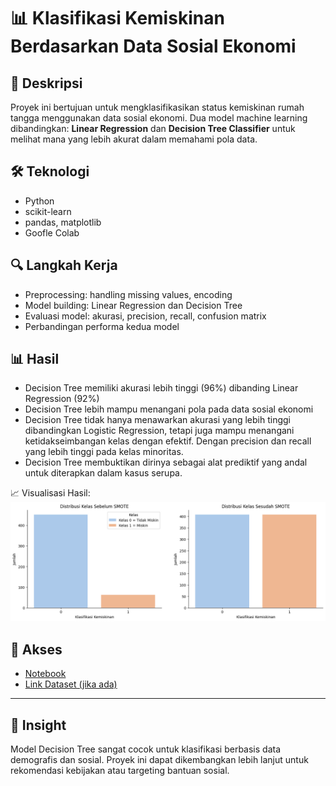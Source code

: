 # 📊 Klasifikasi Kemiskinan Berdasarkan Data Sosial Ekonomi

## 📌 Deskripsi
Proyek ini bertujuan untuk mengklasifikasikan status kemiskinan rumah tangga menggunakan data sosial ekonomi. Dua model machine learning dibandingkan: **Linear Regression** dan **Decision Tree Classifier** untuk melihat mana yang lebih akurat dalam memahami pola data.


## 🛠️ Teknologi
- Python
- scikit-learn
- pandas, matplotlib
- Goofle Colab


## 🔍 Langkah Kerja
- Preprocessing: handling missing values, encoding
- Model building: Linear Regression dan Decision Tree
- Evaluasi model: akurasi, precision, recall, confusion matrix
- Perbandingan performa kedua model


## 📊 Hasil
- Decision Tree memiliki akurasi lebih tinggi (96%) dibanding Linear Regression (92%)
- Decision Tree lebih mampu menangani pola pada data sosial ekonomi
- Decision Tree tidak hanya menawarkan akurasi yang lebih tinggi dibandingkan Logistic Regression, tetapi juga mampu menangani ketidakseimbangan kelas dengan efektif. Dengan precision dan recall yang lebih tinggi pada kelas minoritas.
- Decision Tree membuktikan dirinya sebagai alat prediktif yang andal untuk diterapkan dalam kasus serupa.

📈 Visualisasi Hasil:  
![Visualisasi Balancing Data](./Gambar/Balance-Data_KKI.png)


## 🔗 Akses
- [Notebook](./klasifikasi-kemiskinan.ipynb)
- [Link Dataset (jika ada)](https://kaggle.com/...)

---

## 📌 Insight
Model Decision Tree sangat cocok untuk klasifikasi berbasis data demografis dan sosial. Proyek ini dapat dikembangkan lebih lanjut untuk rekomendasi kebijakan atau targeting bantuan sosial.
